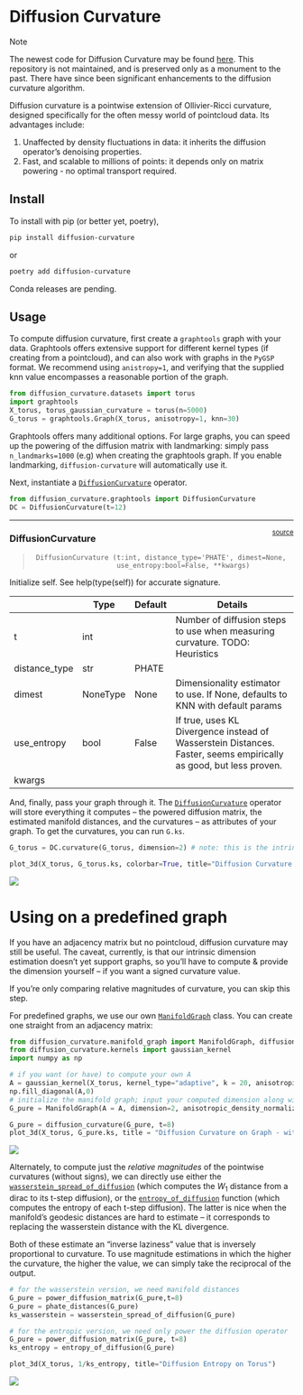 # Diffusion Curvature

> [!Note]
> The newest code for Diffusion Curvature may be found [here](https://github.com/professorwug/diffusion-curvature). This repository is not maintained, and is preserved only as a monument to the past.
> There have since been significant enhancements to the diffusion curvature algorithm.

Diffusion curvature is a pointwise extension of Ollivier-Ricci
curvature, designed specifically for the often messy world of pointcloud
data. Its advantages include:

1.  Unaffected by density fluctuations in data: it inherits the
    diffusion operator’s denoising properties.
2.  Fast, and scalable to millions of points: it depends only on matrix
    powering - no optimal transport required.

## Install

<!-- To install with conda (or better yet, mamba),
```sh
conda install diffusion-curvature -c riddlelabs
``` -->

To install with pip (or better yet, poetry),

``` sh
pip install diffusion-curvature
```

or

``` sh
poetry add diffusion-curvature
```

Conda releases are pending.

## Usage

To compute diffusion curvature, first create a `graphtools` graph with
your data. Graphtools offers extensive support for different kernel
types (if creating from a pointcloud), and can also work with graphs in
the `PyGSP` format. We recommend using `anistropy=1`, and verifying that
the supplied knn value encompasses a reasonable portion of the graph.

``` python
from diffusion_curvature.datasets import torus
import graphtools
X_torus, torus_gaussian_curvature = torus(n=5000)
G_torus = graphtools.Graph(X_torus, anisotropy=1, knn=30)
```

Graphtools offers many additional options. For large graphs, you can
speed up the powering of the diffusion matrix with landmarking: simply
pass `n_landmarks=1000` (e.g) when creating the graphtools graph. If you
enable landmarking, `diffusion-curvature` will automatically use it.

Next, instantiate a
[`DiffusionCurvature`](https://professorwug.github.io/diffusion_curvature/core%20(graphtools).html#diffusioncurvature)
operator.

``` python
from diffusion_curvature.graphtools import DiffusionCurvature
DC = DiffusionCurvature(t=12)
```

------------------------------------------------------------------------

<a
href="https://github.com/professorwug/diffusion_curvature/blob/main/diffusion_curvature/graphtools.py#LNone"
target="_blank" style="float:right; font-size:smaller">source</a>

### DiffusionCurvature

>      DiffusionCurvature (t:int, distance_type='PHATE', dimest=None,
>                          use_entropy:bool=False, **kwargs)

Initialize self. See help(type(self)) for accurate signature.

|               | **Type** | **Default** | **Details**                                                                                                       |
|---------------|----------|-------------|-------------------------------------------------------------------------------------------------------------------|
| t             | int      |             | Number of diffusion steps to use when measuring curvature. TODO: Heuristics                                       |
| distance_type | str      | PHATE       |                                                                                                                   |
| dimest        | NoneType | None        | Dimensionality estimator to use. If None, defaults to KNN with default params                                     |
| use_entropy   | bool     | False       | If true, uses KL Divergence instead of Wasserstein Distances. Faster, seems empirically as good, but less proven. |
| kwargs        |          |             |                                                                                                                   |

And, finally, pass your graph through it. The
[`DiffusionCurvature`](https://professorwug.github.io/diffusion_curvature/core%20(graphtools).html#diffusioncurvature)
operator will store everything it computes – the powered diffusion
matrix, the estimated manifold distances, and the curvatures – as
attributes of your graph. To get the curvatures, you can run `G.ks`.

``` python
G_torus = DC.curvature(G_torus, dimension=2) # note: this is the intrinsic dimension of the data
```

``` python
plot_3d(X_torus, G_torus.ks, colorbar=True, title="Diffusion Curvature on the torus")
```

![](index_files/figure-commonmark/cell-6-output-1.png)

# Using on a predefined graph

If you have an adjacency matrix but no pointcloud, diffusion curvature
may still be useful. The caveat, currently, is that our intrinsic
dimension estimation doesn’t yet support graphs, so you’ll have to
compute & provide the dimension yourself – if you want a signed
curvature value.

If you’re only comparing relative magnitudes of curvature, you can skip
this step.

For predefined graphs, we use our own
[`ManifoldGraph`](https://professorwug.github.io/diffusion_curvature/core%20(manifoldgraph).html#manifoldgraph)
class. You can create one straight from an adjacency matrix:

``` python
from diffusion_curvature.manifold_graph import ManifoldGraph, diffusion_curvature, diffusion_entropy_curvature, entropy_of_diffusion, wasserstein_spread_of_diffusion, power_diffusion_matrix, phate_distances
from diffusion_curvature.kernels import gaussian_kernel
import numpy as np
```

``` python
# if you want (or have) to compute your own A
A = gaussian_kernel(X_torus, kernel_type="adaptive", k = 20, anisotropic_density_normalization=1)
np.fill_diagonal(A,0)
# initialize the manifold graph; input your computed dimension along with the adjacency matrix
G_pure = ManifoldGraph(A = A, dimension=2, anisotropic_density_normalization=1)
```

``` python
G_pure = diffusion_curvature(G_pure, t=8)
plot_3d(X_torus, G_pure.ks, title = "Diffusion Curvature on Graph - without pointcloud")
```

![](index_files/figure-commonmark/cell-9-output-1.png)

Alternately, to compute just the *relative magnitudes* of the pointwise
curvatures (without signs), we can directly use either the
[`wasserstein_spread_of_diffusion`](https://professorwug.github.io/diffusion_curvature/core%20(manifoldgraph).html#wasserstein_spread_of_diffusion)
(which computes the $W_1$ distance from a dirac to its t-step
diffusion), or the
[`entropy_of_diffusion`](https://professorwug.github.io/diffusion_curvature/core%20(manifoldgraph).html#entropy_of_diffusion)
function (which computes the entropy of each t-step diffusion). The
latter is nice when the manifold’s geodesic distances are hard to
estimate – it corresponds to replacing the wasserstein distance with the
KL divergence.

Both of these estimate an “inverse laziness” value that is inversely
proportional to curvature. To use magnitude estimations in which the
higher the curvature, the higher the value, we can simply take the
reciprocal of the output.

``` python
# for the wasserstein version, we need manifold distances
G_pure = power_diffusion_matrix(G_pure,t=8)
G_pure = phate_distances(G_pure)
ks_wasserstein = wasserstein_spread_of_diffusion(G_pure)
```

``` python
# for the entropic version, we need only power the diffusion operator
G_pure = power_diffusion_matrix(G_pure, t=8)
ks_entropy = entropy_of_diffusion(G_pure)
```

``` python
plot_3d(X_torus, 1/ks_entropy, title="Diffusion Entropy on Torus")
```

![](index_files/figure-commonmark/cell-12-output-1.png)
